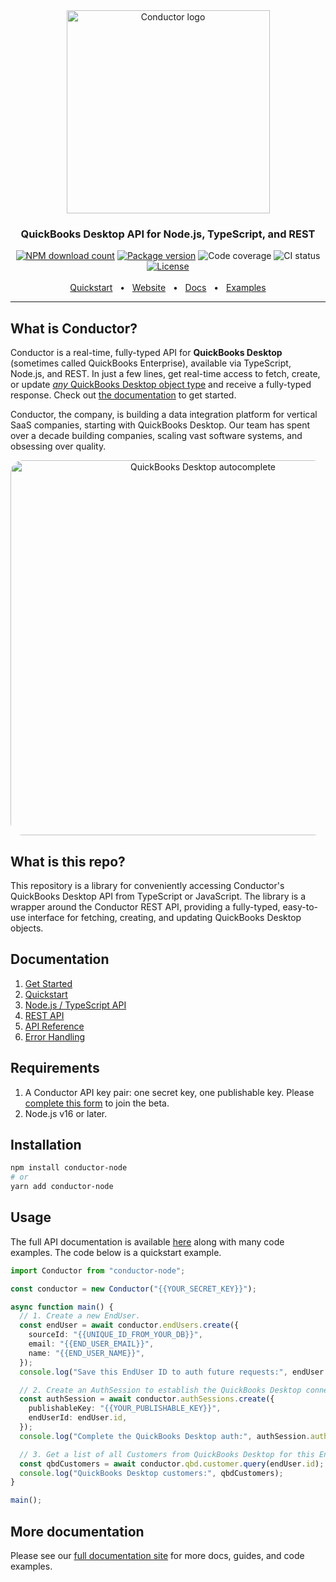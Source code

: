 <!-- markdownlint-disable MD033 MD041 -->
<div align="center">
  <a href="https://conductor.is">
    <picture>
      <source media="(prefers-color-scheme: dark)" srcset="https://github.com/conductor-is/quickbooks-desktop-api/assets/170023/162ee6a9-75ac-41e9-9f1e-2ecc1d88f841">
      <img alt="Conductor logo" src="https://github.com/conductor-is/quickbooks-desktop-api/assets/170023/d67464b8-53a7-4d33-afeb-05a2efde1fa8" width="325">
    </picture>
  </a>
  <h3>QuickBooks Desktop API for Node.js, TypeScript, and REST</h3>
  <a href="https://npmjs.com/package/conductor-node"><img src="https://img.shields.io/npm/dm/conductor-node.svg?logo=npm" alt="NPM download count"></a>
  <a href="https://npmjs.org/package/conductor-node"><img src="https://img.shields.io/npm/v/conductor-node.svg?logo=npm" alt="Package version"></a>
  <img src="https://img.shields.io/badge/coverage-100%25-brightgreen" alt="Code coverage">
  <img src="https://img.shields.io/badge/CI-passing-brightgreen?logo=github" alt="CI status">
  <a href="LICENSE"><img src="https://img.shields.io/npm/l/conductor-node.svg?color=blue&logo=github" alt="License" /></a>
  <br />
  <br />
  <a href="https://docs.conductor.is/overview/quickstart">Quickstart</a>
  <span>&nbsp;&nbsp;•&nbsp;&nbsp;</span>
  <a href="https://conductor.is">Website</a>
  <span>&nbsp;&nbsp;•&nbsp;&nbsp;</span>
  <a href="https://docs.conductor.is">Docs</a>
  <span>&nbsp;&nbsp;•&nbsp;&nbsp;</span>
  <a href="https://docs.conductor.is/qbd-examples">Examples</a>
  <br />
  <hr style="height: 1px;" />
</div>

## What is Conductor?

Conductor is a real-time, fully-typed API for **QuickBooks Desktop** (sometimes called QuickBooks Enterprise), available via TypeScript, Node.js, and REST. In just a few lines, get real-time access to fetch, create, or update [_any_ QuickBooks Desktop object type](<[/qbd/api#supported-object-types](https://docs.conductor.is/qbd/api#supported-object-types)>) and receive a fully-typed response. Check out [the documentation](https://docs.conductor.is) to get started.

Conductor, the company, is building a data integration platform for vertical SaaS companies, starting with QuickBooks Desktop. Our team has spent over a decade building companies, scaling vast software systems, and obsessing over quality.

<!-- markdownlint-disable MD033 -->
<div align="center">
  <a href="https://docs.conductor.is"><img src="https://user-images.githubusercontent.com/170023/213273732-83dd6881-0b36-4787-820b-bd55cdc8444f.jpg" alt="QuickBooks Desktop autocomplete" width="600" style="border-radius: 20px;" /></a>
</div>

## What is this repo?

This repository is a library for conveniently accessing Conductor's QuickBooks Desktop API from TypeScript or JavaScript. The library is a wrapper around the Conductor REST API, providing a fully-typed, easy-to-use interface for fetching, creating, and updating QuickBooks Desktop objects.

## Documentation

1. [Get Started](https://docs.conductor.is/overview/get-started)
2. [Quickstart](https://docs.conductor.is/overview/quickstart)
3. [Node.js / TypeScript API](https://docs.conductor.is/qbd/api)
4. [REST API](https://docs.conductor.is/qbd/rest)
5. [API Reference](https://docs.conductor.is/apis)
6. [Error Handling](https://docs.conductor.is/usage/error-handling)

## Requirements

1. A Conductor API key pair: one secret key, one publishable key. Please [complete this form](https://73a5v9t55ed.typeform.com/to/VRX7rfrN) to join the beta.
2. Node.js v16 or later.

## Installation

```sh
npm install conductor-node
# or
yarn add conductor-node
```

## Usage

The full API documentation is available [here](https://docs.conductor.is) along with many code examples. The code below is a quickstart example.

```ts
import Conductor from "conductor-node";

const conductor = new Conductor("{{YOUR_SECRET_KEY}}");

async function main() {
  // 1. Create a new EndUser.
  const endUser = await conductor.endUsers.create({
    sourceId: "{{UNIQUE_ID_FROM_YOUR_DB}}",
    email: "{{END_USER_EMAIL}}",
    name: "{{END_USER_NAME}}",
  });
  console.log("Save this EndUser ID to auth future requests:", endUser.id);

  // 2. Create an AuthSession to establish the QuickBooks Desktop connection.
  const authSession = await conductor.authSessions.create({
    publishableKey: "{{YOUR_PUBLISHABLE_KEY}}",
    endUserId: endUser.id,
  });
  console.log("Complete the QuickBooks Desktop auth:", authSession.authFlowUrl);

  // 3. Get a list of all Customers from QuickBooks Desktop for this EndUser.
  const qbdCustomers = await conductor.qbd.customer.query(endUser.id);
  console.log("QuickBooks Desktop customers:", qbdCustomers);
}

main();
```

## More documentation

Please see our [full documentation site](https://docs.conductor.is) for more docs, guides, and code examples.
